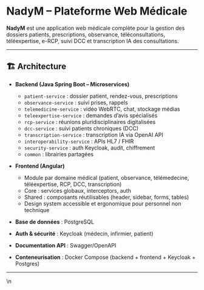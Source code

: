 # NadyM – Plateforme Web Médicale

**NadyM** est une application web médicale complète pour la gestion des dossiers patients, prescriptions, observance, téléconsultations, téléexpertise, e-RCP, suivi DCC et transcription IA des consultations.  

---

## 🏗 Architecture

- **Backend (Java Spring Boot – Microservices)**  
  - `patient-service` : dossier patient, rendez-vous, prescriptions  
  - `observance-service` : suivi prises, rappels  
  - `telemedicine-service` : vidéo WebRTC, chat, stockage médias  
  - `teleexpertise-service` : demandes d’avis spécialisés  
  - `rcp-service` : réunions pluridisciplinaires digitalisées  
  - `dcc-service` : suivi patients chroniques (DCC)  
  - `transcription-service` : transcription IA via OpenAI API  
  - `interoperability-service` : APIs HL7 / FHIR  
  - `security-service` : auth Keycloak, audit, chiffrement  
  - `common` : librairies partagées  

- **Frontend (Angular)**  
  - Module par domaine médical (patient, observance, télémedecine, téléexpertise, RCP, DCC, transcription)  
  - Core : services globaux, interceptors, auth  
  - Shared : composants réutilisables (header, sidebar, forms, tables)  
  - Design system accessible et ergonomique pour personnel non technique  

- **Base de données** : PostgreSQL  
- **Auth & sécurité** : Keycloak (médecin, infirmier, patient)  
- **Documentation API** : Swagger/OpenAPI  
- **Conteneurisation** : Docker Compose (backend + frontend + Keycloak + Postgres)  

---
\n
